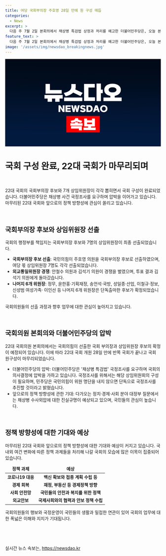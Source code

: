 ```yaml
---
title: 여당 국회부의장 주호영 28일 만에 원 구성 매듭
categories:
  - News
excerpt: >
  다음 주 7월 2일 본회의에서 채상병 특검법 상정과 처리를 예고한 더불어민주당은, 오늘 본회의에서 채상병 특검법 국정조사 요구서를 보고할 예정입니다. 국정조사를 추진하려면 해당 상임위에서 국정조사 위원회부터 구성해야 하는데, 만약 국민의힘이 위원 명단을 내지 않으면 민주당 단독으로 하겠다고 압박했습니다. 민주당은 이어질 정치·경제·사회 분야 대정부 질문에서도 채상병 수사외압에 대한 진실을 밝히겠다며 압박 수위를 높였습니다.
feature_text: >
  다음 주 7월 2일 본회의에서 채상병 특검법 상정과 처리를 예고한 더불어민주당은, 오늘 본회의에서 채상병 특검법 국정조사 요구서를 보고할 예정입니다. 국정조사를 추진하려면 해당 상임위에서 국정조사 위원회부터 구성해야 하는데, 만약 국민의힘이 위원 명단을 내지 않으면 민주당 단독으로 하겠다고 압박했습니다. 민주당은 이어질 정치·경제·사회 분야 대정부 질문에서도 채상병 수사외압에 대한 진실을 밝히겠다며 압박 수위를 높였습니다.
image: '/assets/img/newsdao_breakingnews.jpg'
---
```


<p><img src="/assets/img/newsdao_breakingnews.jpg" alt="pcversion 속보" /></p>

<h1>국회 구성 완료, 22대 국회가 마무리되며</h1>

<p data-ke-size="size16">&nbsp;</p>

<p>22대 국회의 국회부의장 후보와 7개 상임위원장이 각각 뽑히면서 국회 구성이 완료되었습니다. 더불어민주당은 채상병 사건 국정조사를 요구하며 압박을 이어가고 있습니다. 마무리된 22대 국회와 앞으로의 정책 방향성에 관심이 쏠리고 있습니다. </p>

<p data-ke-size="size16">&nbsp;</p>

<h2 data-ke-size="size26">국회부의장 후보와 상임위원장 선출</h2>

<p data-ke-size="size16">국회의 행정부를 책임지는 국회부의장 후보와 7명의 상임위원장이 최종 선출되었습니다.</p>

<ul>
<li><b>국회부의장 후보 선출</b>: 국민의힘이 주호영 의원을 국회부의장 후보로 선출하였으며, 여당 몫 상임위원장 7명도 각각 선출되었습니다.</li>
<li><b>외교통일위원장 경쟁</b>: 안철수 의원과 김석기 의원이 경쟁을 벌였으며, 투표 결과 김석기 의원에게 돌아갔습니다.</li>
<li><b>나머지 6개 위원장</b>: 정무, 윤한홍·기획재정, 송언석·국방, 성일종·산업, 이철규·정보, 신성범 여성가족· 이인선 등 나머지 6개 위원장은 단독출마한 후보가 확정되었습니다.</li>
</ul>

<p data-ke-size="size16">국회의원들의 선출 과정과 향후 업무에 대한 관심이 높아지고 있습니다.</p>

<p data-ke-size="size16">&nbsp;</p>

<h2 data-ke-size="size26">국회의원 본회의와 더불어민주당의 압박</h2>

<p data-ke-size="size16">22대 국회의원 본회의에서는 국회의힘이 선출한 국회 부의장과 상임위원장 후보의 확정이 예정되어 있습니다. 이에 따라 22대 국회 개원 28일 만에 반쪽 국회가 끝나고 국회 원구성이 마무리되었습니다.</p>

<ul>
<li>더불어민주당의 압박: 더불어민주당은 '채상병 특검법' 국정조사를 요구하며 국회의 의사결정에 압박을 가하고 있습니다. 국정조사를 위해서는 해당 상임위원회의 구성이 필요하며, 민주당은 국민의힘이 위원 명단을 내지 않으면 단독으로 국정조사를 추진할 것이라고 밝혔습니다.</li>
<li>앞으로의 정책 방향성에 관한 기대: 다가오는 정치·경제·사회 분야 대정부 질문에서는 채상병 수사외압에 대한 진실규명이 예상되고 있으며, 국민들의 관심이 높습니다.</li>
</ul>

<p data-ke-size="size16">&nbsp;</p>

<h2 data-ke-size="size26">정책 방향성에 대한 기대와 예상</h2>

<p data-ke-size="size16">마무리된 22대 국회와 앞으로의 정책 방향성에 대한 기대와 예상이 커지고 있습니다. 국내외 여건 변화에 따른 정책 과제들을 처리해 나갈 국회의 모습에 많은 이목이 집중되어 있습니다.</p>

<table>
<thead>
<tr>
<td style="text-align: center; height: 17px;"><b>정책 과제</b></td>
<td style="text-align: center; height: 17px;"><b>예상</b></td>
</tr>
</thead>
<tbody>
<tr>
<td style="text-align: center; height: 17px;"><b>코로나19 대응</b></td>
<td style="text-align: center; height: 17px;"><b>백신 확보와 접종 계획 수립 등</b></td>
</tr>
<tr>
<td style="text-align: center; height: 17px;"><b>경제 회복</b></td>
<td style="text-align: center; height: 17px;"><b>재정, 부동산 등 경제정책 방향</b></td>
</tr>
<tr>
<td style="text-align: center; height: 17px;"><b>사회 안전망</b></td>
<td style="text-align: center; height: 17px;"><b>국민들의 안전과 복지를 위한 정책</b></td>
</tr>
<tr>
<td style="text-align: center; height: 17px;"><b>외교안보</b></td>
<td style="text-align: center; height: 17px;"><b>국제사회와의 협력과 안보 정책 수립</b></td>
</tr>
</tbody>
</table>

<p data-ke-size="size16">국회의원들의 행보와 국정운영이 국민들의 생활과 밀접한 연관이 있어 국회의 업무에 대한 폭넓은 이해와 지지가 기대됩니다.</p>

<p data-ke-size="size16">&nbsp;</p>

<p data-ke-size="size16">&nbsp;</p>
실시간 뉴스 속보는, <a href="https://newsdao.kr" rel="dofollow">https://newsdao.kr</a>



